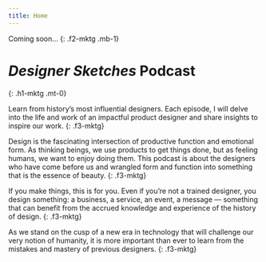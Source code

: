 ```yaml
---
title: Home
---
```


Coming soon…
{: .f2-mktg .mb-1}

# *Designer Sketches* Podcast
{: .h1-mktg .mt-0}

Learn from history’s most influential designers. Each episode, I will delve into the life and work of an impactful product designer and share insights to inspire our work.
{: .f3-mktg}

Design is the fascinating intersection of productive function and emotional form. As thinking beings, we use products to get things done, but as feeling humans, we want to enjoy doing them. This podcast is about the designers who have come before us and wrangled form and function into something that is the essence of beauty.
{: .f3-mktg}

If you make things, this is for you. Even if you’re not a trained designer, you design something: a business, a service, an event, a message — something that can benefit from the accrued knowledge and experience of the history of design.
{: .f3-mktg}

As we stand on the cusp of a new era in technology that will challenge our very notion of humanity, it is more important than ever to learn from the mistakes and mastery of previous designers.
{: .f3-mktg}